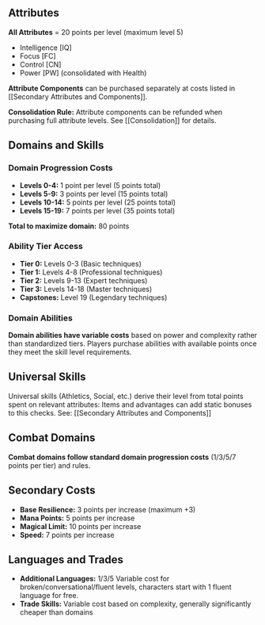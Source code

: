 ## Attributes

**All Attributes** = 20 points per level (maximum level 5)

- Intelligence [IQ]
- Focus [FC]
- Control [CN]
- Power [PW] (consolidated with Health)

**Attribute Components** can be purchased separately at costs listed in [[Secondary Attributes and Components]].

**Consolidation Rule:** Attribute components can be refunded when purchasing full attribute levels. See [[Consolidation]] for details.

## Domains and Skills

### Domain Progression Costs

- **Levels 0-4:** 1 point per level (5 points total)
- **Levels 5-9:** 3 points per level (15 points total)
- **Levels 10-14:** 5 points per level (25 points total)
- **Levels 15-19:** 7 points per level (35 points total)

**Total to maximize domain:** 80 points

### Ability Tier Access

- **Tier 0:** Levels 0-3 (Basic techniques)
- **Tier 1:** Levels 4-8 (Professional techniques)
- **Tier 2:** Levels 9-13 (Expert techniques)
- **Tier 3:** Levels 14-18 (Master techniques)
- **Capstones:** Level 19 (Legendary techniques)

### Domain Abilities

**Domain abilities have variable costs** based on power and complexity rather than standardized tiers. Players purchase abilities with available points once they meet the skill level requirements.

## Universal Skills

Universal skills (Athletics, Social, etc.) derive their level from total points spent on relevant attributes: Items and advantages can add static bonuses to this checks. See: [[Secondary Attributes and Components]]

## Combat Domains

**Combat domains follow standard domain progression costs** (1/3/5/7 points per tier) and rules.
## Secondary Costs

- **Base Resilience:** 3 points per increase (maximum +3)
- **Mana Points:** 5 points per increase
- **Magical Limit:** 10 points per increase
- **Speed:** 7 points per increase

## Languages and Trades

- **Additional Languages:** 1/3/5 Variable cost for broken/conversational/fluent levels, characters start with 1 fluent language for free.
- **Trade Skills:** Variable cost based on complexity, generally significantly cheaper than domains
